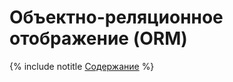 # Объектно-реляционное отображение (ORM)

{% include notitle [Содержание](_includes/toc-table.md) %}